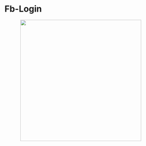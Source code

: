 # Fb-Login
<div align="center">
    <img src="https://www.google.com/search?q=fb+login&sxsrf=ACYBGNSXTxEm_N8rFCHzS8CCBOd63YA0xw:1574583482685&source=lnms&tbm=isch&sa=X&ved=2ahUKEwiX_53JtILmAhX4zzgGHYEXAzgQ_AUoAXoECA0QAw&biw=1366&bih=657#imgrc=eSZWZPUruLZj3M:" width="400px"</img> 
</div>
